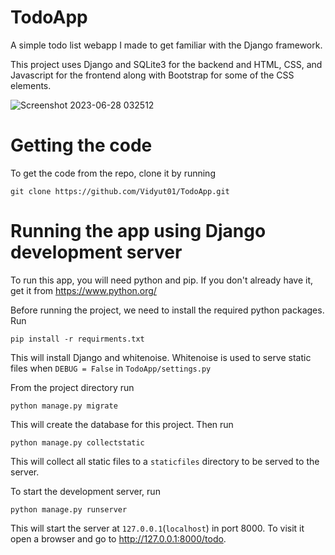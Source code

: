 # TodoApp

A simple todo list webapp I made to get familiar with the Django framework.

This project uses Django and SQLite3 for the backend and HTML, CSS, and Javascript for the frontend along with Bootstrap for some of the CSS elements.

![Screenshot 2023-06-28 032512](https://github.com/Vidyut01/TodoApp/assets/73650180/4de17f23-5395-4c4b-b432-2257a15867c5)

# Getting the code

To get the code from the repo, clone it by running 

```
git clone https://github.com/Vidyut01/TodoApp.git
```

# Running the app using Django development server
To run this app, you will need python and pip. If you don't already have it, get it from https://www.python.org/

Before running the project, we need to install the required python packages. Run

```
pip install -r requirments.txt
```

This will install Django and whitenoise. Whitenoise is used to serve static files when `DEBUG = False` in `TodoApp/settings.py`

From the project directory run

```
python manage.py migrate
```

This will create the database for this project. Then run

```
python manage.py collectstatic
```

This will collect all static files to a `staticfiles` directory to be served to the server.

To start the development server, run

```
python manage.py runserver
```

This will start the server at `127.0.0.1`(`localhost`) in port 8000. To visit it open a browser and go to http://127.0.0.1:8000/todo.
